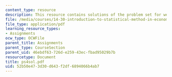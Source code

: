 ```yaml
---
content_type: resource
description: This resource contains solutions of the problem set for week 4.
file: /media/courses/14-30-introduction-to-statistical-method-in-economics-spring-2006/52b50e473d30d643f2df6894066b4ab7_ps4sol.pdf
file_type: application/pdf
learning_resource_types:
- Assignments
ocw_type: OCWFile
parent_title: Assignments
parent_type: CourseSection
parent_uid: 46ebdf63-726d-e259-43ec-fbad95029b7b
resourcetype: Document
title: ps4sol.pdf
uid: 52b50e47-3d30-d643-f2df-6894066b4ab7
---
```

